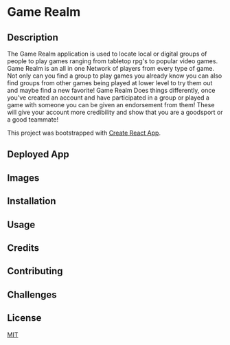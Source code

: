 # Game Realm


## Description 
The Game Realm application is used to locate local or digital groups of people to play games ranging from tabletop rpg's to popular video games. Game Realm is an all in one Network of players from every type of game. Not only can you find a group to play games you already know you can also find groups from other games being played at lower level to try them out and maybe find a new favorite! Game Realm Does things differently, once you've created an account and have participated in a group or played a game with someone you can be given an endorsement from them! These will give your account more credibility and show that you are a goodsport or a good teammate!  


This project was bootstrapped with [Create React App](https://github.com/facebook/create-react-app).

## Deployed App


## Images


## Installation


## Usage 


## Credits 


## Contributing 


## Challenges

## License
[MIT](https://choosealicense.com/licenses/mit/)
